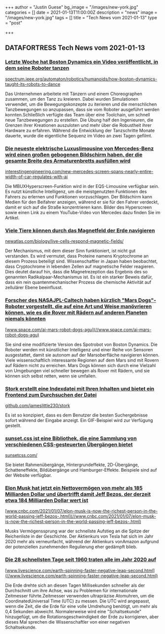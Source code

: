 +++
author = "Justin Guese"
bg_image = "/images/new-york.jpg"
categories = []
date = 2021-01-13T11:00:00Z
description = "news"
image = "/images/new-york.jpg"
tags = []
title = "Tech News vom 2021-01-13"
type = "post"

+++

        
## DATAFORTRESS Tech News vom 2021-01-13



### [Letzte Woche hat Boston Dynamics ein Video veröffentlicht, in dem seine Roboter tanzen](//spectrum.ieee.org/automaton/robotics/humanoids/how-boston-dynamics-taught-its-robots-to-dance)


[spectrum.ieee.org/automaton/robotics/humanoids/how-boston-dynamics-taught-its-robots-to-dance](//spectrum.ieee.org/automaton/robotics/humanoids/how-boston-dynamics-taught-its-robots-to-dance)


Das Unternehmen arbeitete mit Tänzern und einem Choreographen zusammen, um den Tanz zu kreieren. Dabei wurden Simulationen verwendet, um die Bewegungskonzepte zu iterieren und die menschlichen Tanzbewegungen so anzupassen, dass sie vom Roboter ausgeführt werden konnten.Schließlich verfügte das Team über eine Toolchain, um schnell neue Tanzbewegungen zu erstellen. Die Übung half den Ingenieuren, die Grenzen ihrer Kreationen auszuloten und mehr über die Robustheit ihrer Hardware zu erfahren. Während die Entwicklung der Tanzschritte Monate dauerte, wurde die eigentliche Sequenz im Video an zwei Tagen gefilmt.


### [Die neueste elektrische Luxuslimousine von Mercedes-Benz wird einen großen gebogenen Bildschirm haben, der die gesamte Breite des Armaturenbretts ausfüllen wird](//interestingengineering.com/new-mercedes-screen-spans-nearly-entire-width-of-car-regulates-with-ai)


[interestingengineering.com/new-mercedes-screen-spans-nearly-entire-width-of-car-regulates-with-ai](//interestingengineering.com/new-mercedes-screen-spans-nearly-entire-width-of-car-regulates-with-ai)


Die MBUXHyperscreen-Funktion wird in der EQS-Limousine verfügbar sein. Es nutzt künstliche Intelligenz, um die meistgenutzten Funktionen des Fahrers zu erlernen und Funktionen vorzuschlagen. Der Bildschirm kann Medien für den Beifahrer anzeigen, während er sie für den Fahrer verdeckt, damit er sich auf die Straße konzentrieren kann. Bilder des Hyperscreen sowie einen Link zu einem YouTube-Video von Mercedes dazu finden Sie im Artikel.


### [Viele Tiere können durch das Magnetfeld der Erde navigieren](//newatlas.com/biology/live-cells-respond-magnetic-fields/)


[newatlas.com/biology/live-cells-respond-magnetic-fields/](//newatlas.com/biology/live-cells-respond-magnetic-fields/)


Der Mechanismus, mit dem dieser Sinn funktioniert, ist nicht gut verstanden. Es wird vermutet, dass Proteine namens Kryptochrome an diesem Prozess beteiligt sind. Wissenschaftler in Japan haben beobachtet, dass Cryptochrome in lebenden Zellen auf magnetische Felder reagieren. Dies deutet darauf hin, dass die Magnetrezeption das Ergebnis des so genannten Radikalpaar-Mechanismus ist. Es ist ein starker Beweis dafür, dass ein rein quantenmechanischer Prozess die chemische Aktivität auf zellulärer Ebene beeinflusst.


### [Forscher des NASAJPL-Caltech haben kürzlich "Mars Dogs"-Roboter vorgestellt, die auf eine Art und Weise manövrieren können, wie es die Rover mit Rädern auf anderen Planeten niemals könnten](//www.space.com/ai-mars-robot-dogs-agu)


[www.space.com/ai-mars-robot-dogs-agu](//www.space.com/ai-mars-robot-dogs-agu)


Sie sind eine modifizierte Version des Spotrobot von Boston Dynamics. Die Roboter werden mit künstlicher Intelligenz und einer Reihe von Sensoren ausgestattet, damit sie autonom auf der Marsoberfläche navigieren können. Viele wissenschaftlich interessante Regionen auf dem Mars sind mit Rovern auf Rädern nicht zu erreichen. Mars Dogs können sich durch eine Vielzahl von Umgebungen viel schneller bewegen als Rover mit Rädern, und sie können sich selbst retten, wenn sie umfallen.


### [Stork erstellt eine Indexdatei mit Ihren Inhalten und bietet ein Frontend zum Durchsuchen der Datei](//github.com/jameslittle230/stork)


[github.com/jameslittle230/stork](//github.com/jameslittle230/stork)


Es ist so konzipiert, dass es dem Benutzer die besten Suchergebnisse sofort während der Eingabe anzeigt. Ein GIF-Beispiel wird zur Verfügung gestellt.


### [sunset.css ist eine Bibliothek, die eine Sammlung von verschiedenen CSS-gesteuerten Übergängen bietet](//sunsetcss.com/)


[sunsetcss.com/](//sunsetcss.com/)


Sie bietet Rahmenübergänge, Hintergrundeffekte, 2D-Übergänge, Schatteneffekte, Bildübergänge und Hamburger-Effekte. Beispiele sind auf der Website verfügbar.


### [Elon Musk hat jetzt ein Nettovermögen von mehr als 185 Milliarden Dollar und übertrifft damit Jeff Bezos, der derzeit etwa 184 Milliarden Dollar wert ist](//www.cnbc.com/2021/01/07/elon-musk-is-now-the-richest-person-in-the-world-passing-jeff-bezos-.html)


[www.cnbc.com/2021/01/07/elon-musk-is-now-the-richest-person-in-the-world-passing-jeff-bezos-.html](//www.cnbc.com/2021/01/07/elon-musk-is-now-the-richest-person-in-the-world-passing-jeff-bezos-.html)


Musks Vermögenssprung war der schnellste Aufstieg an die Spitze der Reichenliste in der Geschichte. Der Aktienkurs von Tesla hat sich im Jahr 2020 mehr als verneunfacht, während der Aktienkurs vonAmazon aufgrund der potenziellen zunehmenden Regulierung eher gedämpft blieb.


### [Die 28 schnellsten Tage seit 1960 traten alle im Jahr 2020 auf](//www.livescience.com/earth-spinning-faster-negative-leap-second.html)


[www.livescience.com/earth-spinning-faster-negative-leap-second.html](//www.livescience.com/earth-spinning-faster-negative-leap-second.html)


Die Erde drehte sich an diesen Tagen Millisekunden schneller als der Durchschnitt um ihre Achse, was zu Problemen für internationale Zeitmesser führte.Zeitmesser verwenden ultrapräzise Atomuhren, um die CoordinatedUniversal Time (UTC) zu messen. Die UTC wird angepasst, wenn die Zeit, die die Erde für eine volle Umdrehung benötigt, um mehr als 0,4 Sekunden abweicht. Normalerweise wird eine "Schaltsekunde" hinzugefügt, um die Rotationsgeschwindigkeit der Erde zu korrigieren, aber dieses Mal sprechen die Wissenschaftler von einer negativen Schaltsekunde.